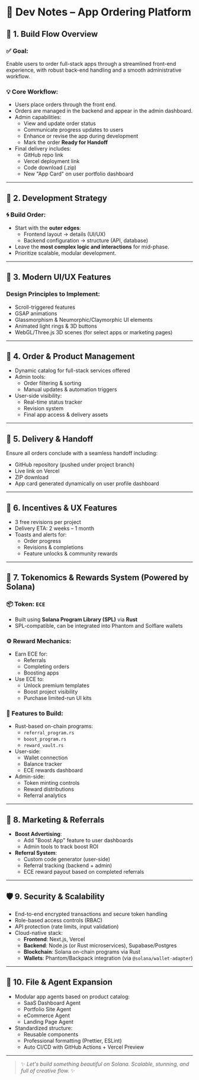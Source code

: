 # 🚧 Dev Notes – App Ordering Platform

## 🧱 1. Build Flow Overview

### ✅ Goal:
Enable users to order full-stack apps through a streamlined front-end experience, with robust back-end handling and a smooth administrative workflow.

### 💡 Core Workflow:
- Users place orders through the front end.
- Orders are managed in the backend and appear in the admin dashboard.
- Admin capabilities:
  - View and update order status
  - Communicate progress updates to users
  - Enhance or revise the app during development
  - Mark the order **Ready for Handoff**
- Final delivery includes:
  - GitHub repo link
  - Vercel deployment link
  - Code download (.zip)
  - New "App Card" on user portfolio dashboard

---

## 🧩 2. Development Strategy

### 🌀 Build Order:
- Start with the **outer edges**:
  - Frontend layout → details (UI/UX)
  - Backend configuration → structure (API, database)
- Leave the **most complex logic and interactions** for mid-phase.
- Prioritize scalable, modular development.

---

## 🎨 3. Modern UI/UX Features

### Design Principles to Implement:
- Scroll-triggered features
- GSAP animations
- Glassmorphism & Neumorphic/Claymorphic UI elements
- Animated light rings & 3D buttons
- WebGL/Three.js 3D scenes (for select apps or marketing pages)

---

## 🧾 4. Order & Product Management

- Dynamic catalog for full-stack services offered
- Admin tools:
  - Order filtering & sorting
  - Manual updates & automation triggers
- User-side visibility:
  - Real-time status tracker
  - Revision system
  - Final app access & delivery assets

---

## 🔁 5. Delivery & Handoff

Ensure all orders conclude with a seamless handoff including:
- GitHub repository (pushed under project branch)
- Live link on Vercel
- ZIP download
- App card generated dynamically on user profile dashboard

---

## 💎 6. Incentives & UX Features

- 3 free revisions per project
- Delivery ETA: 2 weeks – 1 month
- Toasts and alerts for:
  - Order progress
  - Revisions & completions
  - Feature unlocks & community rewards

---

## 🧮 7. Tokenomics & Rewards System (Powered by Solana)

### 📦 Token: `ECE`
- Built using **Solana Program Library (SPL)** via **Rust**
- SPL-compatible, can be integrated into Phantom and Solflare wallets

### ⚙️ Reward Mechanics:
- Earn ECE for:
  - Referrals
  - Completing orders
  - Boosting apps
- Use ECE to:
  - Unlock premium templates
  - Boost project visibility
  - Purchase limited-run UI kits

### 📘 Features to Build:
- Rust-based on-chain programs:
  - `referral_program.rs`
  - `boost_program.rs`
  - `reward_vault.rs`
- User-side:
  - Wallet connection
  - Balance tracker
  - ECE rewards dashboard
- Admin-side:
  - Token minting controls
  - Reward distributions
  - Referral analytics

---

## 🧲 8. Marketing & Referrals

- **Boost Advertising**:
  - Add "Boost App" feature to user dashboards
  - Admin tools to track boost ROI
- **Referral System**:
  - Custom code generator (user-side)
  - Referral tracking (backend + admin)
  - ECE reward payout based on completed referrals

---

## 🛡️ 9. Security & Scalability

- End-to-end encrypted transactions and secure token handling
- Role-based access controls (RBAC)
- API protection (rate limits, input validation)
- Cloud-native stack:
  - **Frontend**: Next.js, Vercel
  - **Backend**: Node.js (or Rust microservices), Supabase/Postgres
  - **Blockchain**: Solana on-chain programs via Rust
  - **Wallets**: Phantom/Backpack integration (via `@solana/wallet-adapter`)

---

## 📁 10. File & Agent Expansion

- Modular app agents based on product catalog:
  - SaaS Dashboard Agent
  - Portfolio Site Agent
  - eCommerce Agent
  - Landing Page Agent
- Standardized structure:
  - Reusable components
  - Professional formatting (Prettier, ESLint)
  - Auto CI/CD with GitHub Actions + Vercel Preview

---

> ✨ _Let's build something beautiful on Solana. Scalable, stunning, and full of creative flow._ ✨
